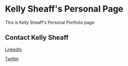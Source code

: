 # Kelly Sheaff's Personal Page
This is Kelly Sheaff's Personal Portfolio page

## Contact Kelly Sheaff
[LinkedIn](https://www.linkedin.com/in/kellysheaff)

[Twitter](https://twitter.com/callahan_kel)
